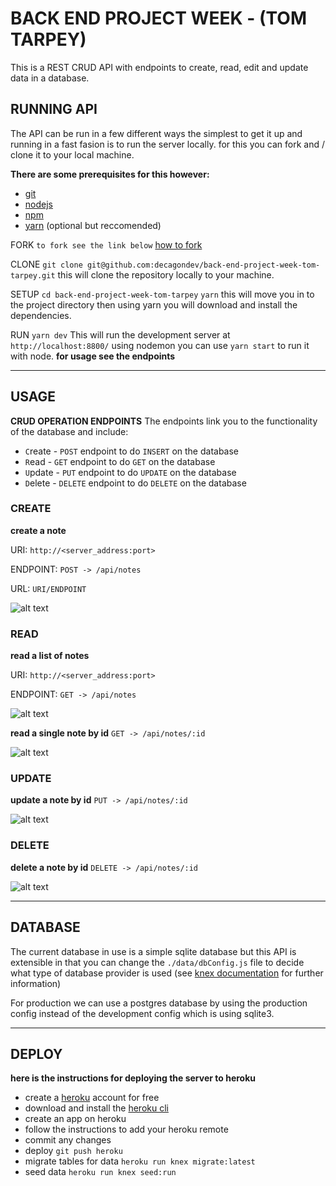 # BACK END PROJECT WEEK - (TOM TARPEY)

This is a REST CRUD API with endpoints to create, read, edit and update data in a database.

## RUNNING API

The API can be run in a few different ways the simplest to get it up and running in a fast fasion is to run the server locally. for this you can fork and / clone it to your local machine.

**There are some prerequisites for this however:**

- [git](https://www.linode.com/docs/development/version-control/how-to-install-git-on-linux-mac-and-windows/)
- [nodejs](https://nodejs.org/en/download/)
- [npm](https://docs.npmjs.com/getting-started/installing-node)
- [yarn](https://yarnpkg.com/lang/en/docs/install/#windows-stable) (optional but reccomended)

FORK
`to fork see the link below`
[how to fork](https://help.github.com/articles/fork-a-repo/)

CLONE
`git clone git@github.com:decagondev/back-end-project-week-tom-tarpey.git`
this will clone the repository locally to your machine.

SETUP
`cd back-end-project-week-tom-tarpey`
`yarn`
this will move you in to the project directory then using yarn you will download and install the dependencies.

RUN
`yarn dev`
This will run the development server at `http://localhost:8800/` using nodemon
you can use `yarn start` to run it with node. **for usage see the endpoints**

---

## USAGE

**CRUD OPERATION ENDPOINTS**
The endpoints link you to the functionality of the database and include:

- `C`reate - `POST` endpoint to do `INSERT` on the database
- `R`ead - `GET` endpoint to do `GET` on the database
- `U`pdate - `PUT` endpoint to do `UPDATE` on the database
- `D`elete - `DELETE` endpoint to do `DELETE` on the database

### CREATE

**create a note**

URI: `http://<server_address:port>`

ENDPOINT: `POST -> /api/notes`

URL: `URI/ENDPOINT`

![alt text](./readme_files/POST.PNG "READ")

### READ

**read a list of notes**

URI: `http://<server_address:port>`

ENDPOINT: `GET -> /api/notes`

![alt text](./readme_files/GET.PNG "READ")

**read a single note by id**
`GET -> /api/notes/:id`

![alt text](./readme_files/READ.PNG "READ")

### UPDATE

**update a note by id**
`PUT -> /api/notes/:id`

![alt text](./readme_files/PUT.PNG "READ")

### DELETE

**delete a note by id**
`DELETE -> /api/notes/:id`

![alt text](./readme_files/DELETE.PNG "READ")

---

## DATABASE

The current database in use is a simple sqlite database but this API is extensible in that you can change the `./data/dbConfig.js` file to decide what type of database provider is used (see [knex documentation](https://knexjs.org/) for further information)

For production we can use a postgres database by using the production config instead of the development config which is using sqlite3.

---

## DEPLOY

**here is the instructions for deploying the server to heroku**

- create a [heroku](https://www.heroku.com/) account for free
- download and install the [heroku cli](https://devcenter.heroku.com/articles/heroku-cli)
- create an app on heroku
- follow the instructions to add your heroku remote
- commit any changes
- deploy `git push heroku`
- migrate tables for data `heroku run knex migrate:latest`
- seed data `heroku run knex seed:run`
